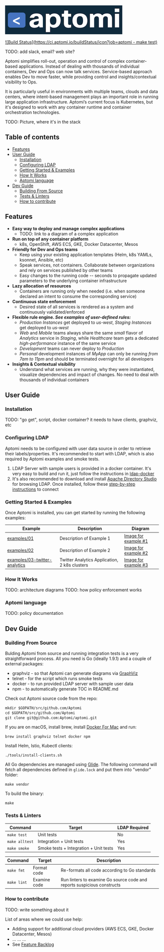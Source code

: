 ![aptomi Logo](aptomi-logo.png)

[![Build Status](https://ci.aptomi.io/buildStatus/icon?job=aptomi - make test)](https://ci.aptomi.io/job/aptomi%20-%20make%20test/)

TODO: add slack, email? web site?

Aptomi simplifies roll-out, operation and control of complex container-based applications. Instead of dealing with
thousands of individual containers, Dev and Ops can now talk services. Service-based approach enables Dev to move
faster, while providing control and insights/contextual visibility to Ops.

It is particularly useful in environments with multiple teams, clouds and data centers, where intent-based management
plays an important role in running large application infrastructure. Aptomi’s current focus is Kubernetes, but it's
designed to work with any container runtime and container orchestration technologies.

TODO: Picture, where it's in the stack

## Table of contents
<!-- START doctoc generated TOC please keep comment here to allow auto update -->
<!-- DON'T EDIT THIS SECTION, INSTEAD RE-RUN doctoc TO UPDATE -->


- [Features](#features)
- [User Guide](#user-guide)
  - [Installation](#installation)
  - [Configuring LDAP](#configuring-ldap)
  - [Getting Started & Examples](#getting-started--examples)
  - [How It Works](#how-it-works)
  - [Aptomi language](#aptomi-language)
- [Dev Guide](#dev-guide)
  - [Building From Source](#building-from-source)
  - [Tests & Linters](#tests--linters)
  - [How to contribute](#how-to-contribute)

<!-- END doctoc generated TOC please keep comment here to allow auto update -->

## Features
- **Easy way to deploy and manage complex applications**
  - TODO: link to a diagram of a complex application
- **Run on top of any container platform**
  - k8s, OpenShift, AWS ECS, GKE, Docker Datacenter, Mesos
- **Friendly for Dev and Ops teams**
  - Keep using your existing application templates (Helm, k8s YAMLs, ksonnet, Ansible, etc)
  - Speak services, not containers. Collaborate between organizations and rely on services published by other teams
  - Easy changes to the running code -- seconds to propagate updated parameters to the underlying container infrastructure
- **Lazy allocation of resources**
  - Containers are running only when needed (i.e. when someone declared an intent to consume the corresponding service)
- **Continuous state enforcement**
  - Desired state of all services is rendered as a system and continuously validated/enforced 
- **Flexible rule engine. *See examples of user-defined rules:***
  - *Production Instances* get deployed to *us-west*, *Staging Instances* get deployed to *us-west*
  - *Web* and *Mobile* teams always share the same *small* flavor of *Analytics* service in *Staging*, while 
    *Healthcare* team gets a dedicated *high-performance* instance of the same service
  - *Development* teams can never deploy to *Production*
  - *Personal* development instances of *MyApp* can only be running *from 7am to 11pm* and should be terminated overnight 
    for all developers
- **Insights & Contextual visibility**
  - Understand what services are running, why they were instantiated, visualize dependencies and impact of changes. No
    need to deal with thousands of individual containers 

## User Guide

### Installation
TODO: "go get", script, docker container? it needs to have clients, graphviz, etc

### Configuring LDAP
Aptomi needs to be configured with user data source in order to retrieve their labels/properties. It's recommended to
start with LDAP, which is also required by Aptomi examples and smoke tests.
1. LDAP Server with sample users is provided in a docker container. It's very easy to build and run it, just follow the instructions in [ldap-docker](tools/ldap-docker)
2. It's also recommended to download and install [Apache Directory Studio](http://directory.apache.org/studio/) for browsing LDAP. Once installed, follow these [step-by-step instructions](http://directory.apache.org/apacheds/basic-ug/1.4.2-changing-admin-password.html) to connect

### Getting Started & Examples
Once Aptomi is installed, you can get started by running the following examples:

Example    | Description  | Diagram
-----------|--------------|--------------
[examples/01](examples/01) | Description of Example 1 | [Image for example #1](examples/01/diagram.png)  
[examples/02](examples/02) | Description of Example 2 | [Image for example #2](examples/02/diagram.png)
[examples/03-twitter-analytics](examples/03-twitter-analytics) | Twitter Analytics Application, 2 k8s clusters | [Image for example #3](examples/03-twitter-analytics/diagram.png)

### How It Works
TODO: architecture diagrams
TODO: how policy enforcement works

### Aptomi language
TODO: policy documentation 

## Dev Guide

### Building From Source
Bulding Aptomi from source and running integration tests is a very straightforward process. All you need is Go (ideally 1.9.1) and a couple of external packages:
* graphviz - so that Aptomi can generate diagrams via [GraphViz](http://www.graphviz.org/Download..php)
* telnet - for the script which runs smoke tests
* docker - to run provided LDAP server with sample user data
* npm - to automatically generate TOC in README.md 

Check out Aptomi source code from the repo:
```
mkdir $GOPATH/src/github.com/Aptomi
cd $GOPATH/src/github.com/Aptomi
git clone git@github.com:Aptomi/aptomi.git
```

If you are on macOS, install brew, install [Docker For Mac](https://docs.docker.com/docker-for-mac/install/) and run: 
```
brew install graphviz telnet docker npm
```

Install Helm, Istio, Kubectl clients:
```
./tools/install-clients.sh
```

All Go dependencies are managed using [Glide](https://glide.sh/). The following command will fetch all dependencies defined in `glide.lock` and put them into "vendor" folder:
```
make vendor 
```

To build the binary:
```
make 
```

### Tests & Linters

Command    | Target          | LDAP Required
-----------|-----------------|--------------
```make test```    | Unit tests | No
```make alltest``` | Integration + Unit tests | Yes
```make smoke```   | Smoke tests + Integration + Unit tests | Yes

Command     | Target          | Description
------------|-----------------|--------------
```make fmt```  | Format code | Re-formats all code according to Go standards
```make lint``` | Examine code | Run linters to examine Go source code and reports suspicious constructs

### How to contribute
TODO: write something about it

List of areas where we could use help:
- Adding support for additional cloud providers (AWS ECS, GKE, Docker Datacenter, Mesos)
- ... ... ...
- See [Feature Backlog](https://github.com/Aptomi/aptomi/milestone/11)
